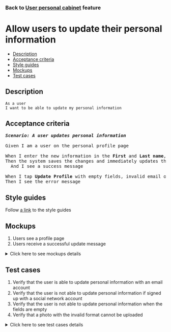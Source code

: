 ### Back to [User personal cabinet](../../README.md) feature

# Allow users to update their personal information

- [Description](#description)
- [Acceptance criteria](#acceptance-criteria)
- [Style guides](#style-guides)
- [Mockups](#mockups)
- [Test cases](#test-cases)

## Description

    As a user
    I want to be able to update my personal information

## Acceptance criteria

<pre>
<b><i>Scenario: A user updates personal information</i></b>

Given I am a user on the personal profile page

When I enter the new information in the <b>First</b> and <b>Last name</b>, <b>Email</b> fields, and then I tap <b>Update Profile</b>
Then the system saves the changes and immediately updates the user’s name in the profile menu
  And I see a success message

When I tap <b>Update Profile</b> with empty fields, invalid email or photo of invalid format (only .jpg, .png, .jpeg, .tif are allowed)
Then I see the error message
</pre>

## Style guides

Follow [a link](https://www.figma.com/proto/0zkkf5WC77OSpvyD6YXpFE/Style-guides?page-id=0%3A1&node-id=19%3A5368&viewport=266%2C48%2C0.54&scaling=min-zoom&starting-point-node-id=19%3A5368) to the style guides

## Mockups

1. Users see a profile page
2. Users receive a successful update message

<details>
  <summary>Click here to see mockups details</summary>

**1. Users see a profile page:**

![Users see a profile page](/sports_hub_portal/mobile_application_features/log_in_and_sign_up/images/application_user_profile_page.png)

**2. Users receive a successful update message:**

![Users receive a successful update message](/sports_hub_portal/mobile_application_features/log_in_and_sign_up/images/application_successful_personal_info_update_message.png)

</details>

## Test cases

1. Verify that the user is able to update personal information with an email account
2. Verify that the user is not able to update personal information if signed up with a social network account
3. Verify that the user is not able to update personal information when the fields are empty
4. Verify that a photo with the invalid format cannot be uploaded

<details>
  <summary>Click here to see test cases details</summary>

### **#1. Verify that the user is able to update personal information with an email account**

|Preconditions|Steps|Expected result
------|-------|----------
|- Go to the Sports Hub home page</br>- The user is logged in with an email account|1) Tap the profile icon</br>2) Select <b>Personal</b> item from the drop-down menu</br>3) Change the information in the <b>First name</b>, <b>Last name</b>, and <b>Email</b> fields</br>4) Upload a new photo with a valid format</br>5) Tap <b>Update Profile</b>|5) The system saves the changes and immediately updates the user’s name in profile menu|

### **#2. Verify that the user is not able to update personal information if signed up with a social network account**

|Preconditions|Steps|Expected result
------|-------|----------
|- Go to the Sports Hub home page</br>- The user is logged in with social networks account|1) Tap the profile icon</br>2) Examine the profile menu|2) There is no <b>Personal</b> menu item|

### **#3. Verify that the user is not able to update personal information when the fields are empty**

|Preconditions|Steps|Expected result
------|-------|----------
|- Go to the Sports Hub home page</br>- The user is logged in with an email account|1) Tap the profile icon</br>2) Tap the Personal menu item</br>3) Delete the data in the Last name, First name, and Email fields</br>4) Tap Update profile|4) The user receives the error message that the required fields can not be empty|

### **#4. Verify that a photo with the invalid format cannot be uploaded**

|Preconditions|Steps|Expected result
------|-------|----------
|- Go to the Sports Hub home page</br>- The user is logged in with an email account</br>- Only .jpg, .png, .jpeg, .tif formats are allowed|1) Tap the profile icon</br>2) Tap the <b>Personal</b> menu item</br>3) Try to upload a profile photo of invalid format|3) The user receives the message "Only .jpg, .png, .jpeg, .tif formats are allowed"|
</details>
